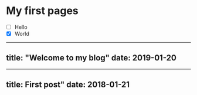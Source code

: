 
# My first pages

- [ ] Hello
- [X] World

---
title: "Welcome to my blog"
date: 2019-01-20
---
---
title: First post"
date: 2018-01-21
---
